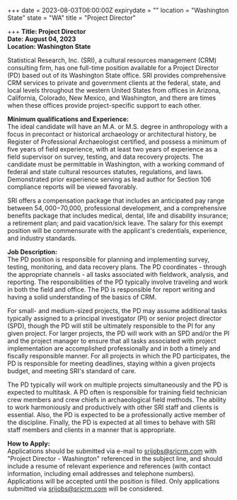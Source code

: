 +++
date = 2023-08-03T06:00:00Z
expirydate = ""
location = "Washington State"
state = "WA"
title = "Project Director"

+++
**Title: Project Director  
Date: August 04, 2023  
Location: Washington State**

Statistical Research, Inc. (SRI), a cultural resources management (CRM) consulting firm, has one full-time position available for a Project Director (PD) based out of its Washington State office. SRI provides comprehensive CRM services to private and government clients at the federal, state, and local levels throughout the western United States from offices in Arizona, California, Colorado, New Mexico, and Washington, and there are times when these offices provide project-specific support to each other.

**Minimum qualifications and Experience:**  
The ideal candidate will have an M.A. or M.S. degree in anthropology with a focus in precontact or historical archaeology or architectural history, be Register of Professional Archaeologist certified, and possess a minimum of five years of field experience, with at least two years of experience as a field supervisor on survey, testing, and data recovery projects. The candidate must be permittable in Washington, with a working command of federal and state cultural resources statutes, regulations, and laws. Demonstrated prior experience serving as lead author for Section 106 compliance reports will be viewed favorably.

SRI offers a compensation package that includes an anticipated pay range between $54,000-$70,000, professional development, and a comprehensive benefits package that includes medical, dental, life and disability insurance; a retirement plan; and paid vacation/sick leave. The salary for this exempt position will be commensurate with the applicant's credentials, experience, and industry standards.

**Job Description:**  
The PD position is responsible for planning and implementing survey, testing, monitoring, and data recovery plans. The PD coordinates - through the appropriate channels - all tasks associated with fieldwork, analysis, and reporting. The responsibilities of the PD typically involve traveling and work in both the field and office. The PD is responsible for report writing and having a solid understanding of the basics of CRM.

For small- and medium-sized projects, the PD may assume additional tasks typically assigned to a principal investigator (PI) or senior project director (SPD), though the PD will still be ultimately responsible to the PI for any given project. For larger projects, the PD will work with an SPD and/or the PI and the project manager to ensure that all tasks associated with project implementation are accomplished professionally and in both a timely and fiscally responsible manner. For all projects in which the PD participates, the PD is responsible for meeting deadlines, staying within a given projects budget, and meeting SRI's standard of care.

The PD typically will work on multiple projects simultaneously and the PD is expected to multitask. A PD often is responsible for training field technician crew members and crew chiefs in archaeological field methods. The ability to work harmoniously and productively with other SRI staff and clients is essential. Also, the PD is expected to be a professionally active member of the discipline. Finally, the PD is expected at all times to behave with SRI staff members and clients in a manner that is appropriate.

**How to Apply:**  
Applications should be submitted via e-mail to [srijobs@sricrm.com](mailto:srijobs@sricrm.com) with "Project Director - Washington" referenced in the subject line, and should include a resume of relevant experience and references (with contact information, including email addresses and telephone numbers). Applications will be accepted until the position is filled. Only applications submitted via [srijobs@sricrm.com](mailto:srijobs@sricrm.com) will be considered.
